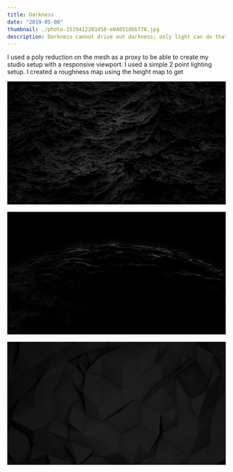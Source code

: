 ```yaml
---
title: Darkness
date: "2019-05-08"
thumbnail: ./photo-1519412203450-e04051dbb778.jpg
description: Darkness cannot drive out darkness; only light can do that. Hate cannot drive out hate; only love can do that.
---
```


I used a poly reduction on the mesh as a proxy to be able to create my studio setup with a responsive viewport. I used a simple 2 point lighting setup. I created a roughness map using the height map to get 

<div class="kg-card kg-image-card kg-width-full">

![Darkness](./BLACK_II_desktop-1.jpg)

</div>

<div class="kg-card kg-image-card kg-width-full">

![Darkness](./BLACK_IX_desktop-1.jpg)

</div>

<div class="kg-card kg-image-card kg-width-full">

![Darkness](./BLACK_I_desktop-1.jpg)

</div>